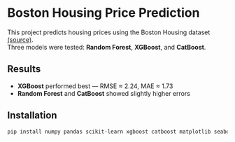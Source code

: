 # Boston Housing Price Prediction

This project predicts housing prices using the Boston Housing dataset [(source)](https://www.kaggle.com/datasets/altavish/boston-housing-dataset).  
Three models were tested: **Random Forest**, **XGBoost**, and **CatBoost**.

## Results
- **XGBoost** performed best — RMSE ≈ 2.24, MAE ≈ 1.73  
- **Random Forest** and **CatBoost** showed slightly higher errors

## Installation

```bash
pip install numpy pandas scikit-learn xgboost catboost matplotlib seaborn
